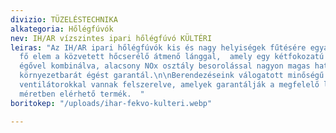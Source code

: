 ```yaml
---
divizio: TÜZELÉSTECHNIKA
alkategoria: Hőlégfúvók
nev: IH/AR vízszintes ipari hőlégfúvó KÜLTÉRI
leiras: "Az IH/AR ipari hőlégfúvók kis és nagy helyiségek fűtésére egyaránt alkalmasak.\n\nA
  fő elem a közvetett hőcserélő átmenő lánggal,  amely egy kétfokozatú vagy folyamatszabályzású
  égővel kombinálva, alacsony NOx osztály besorolással nagyon magas hatásfokot és
  környezetbarát égést garantál.\n\nBerendezéseink válogatott minőségű centrifugális
  ventilátorokkal vannak felszerelve, amelyek garantálják a megfelelő légnyomásteljesítményt.\n\nTöbb
  méretben elérhető termék.  "
boritokep: "/uploads/ihar-fekvo-kulteri.webp"

---
```

